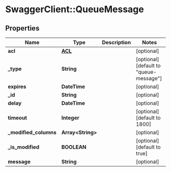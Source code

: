 # SwaggerClient::QueueMessage

## Properties
Name | Type | Description | Notes
------------ | ------------- | ------------- | -------------
**acl** | [**ACL**](ACL.md) |  | [optional] 
**_type** | **String** |  | [optional] [default to &quot;queue-message&quot;]
**expires** | **DateTime** |  | [optional] 
**_id** | **String** |  | [optional] 
**delay** | **DateTime** |  | [optional] 
**timeout** | **Integer** |  | [optional] [default to 1800]
**_modified_columns** | **Array&lt;String&gt;** |  | [optional] 
**_is_modified** | **BOOLEAN** |  | [optional] [default to true]
**message** | **String** |  | [optional] 


